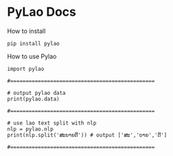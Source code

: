 # PyLao Docs
How to install
```
pip install pylao
```  
How to use Pylao
```
import pylao

#===============================================

# output pylao data
print(pylao.data)

#===============================================

# use lao text split with nlp
nlp = pylao.nlp
print(nlp.split('ສະບາຍດີ')) # output ['ສະ','ບາຍ','ດີ']

#===============================================
```